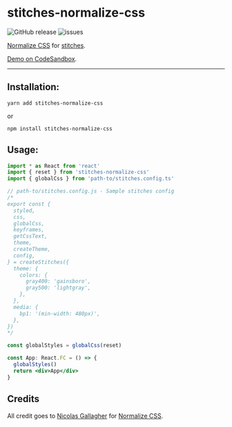 # stitches-normalize-css

![GitHub release](https://img.shields.io/github/v/release/psongpin/stitches-normalize-css.svg) ![issues](https://img.shields.io/github/issues/psongpin/stitches-normalize-css)

[Normalize CSS](https://necolas.github.io/normalize.css/) for [stitches](https://github.com/modulz/stitches).

[Demo on CodeSandbox](https://codesandbox.io/s/zealous-hopper-5npr0?file=/src/App.tsx).

---

## Installation:

`yarn add stitches-normalize-css`

or

`npm install stitches-normalize-css`

## Usage:

```jsx
import * as React from 'react'
import { reset } from 'stitches-normalize-css'
import { globalCss } from 'path-to/stitches.config.ts'

// path-to/stitches.config.js - Sample stitches config
/*
export const {
  styled,
  css,
  globalCss,
  keyframes,
  getCssText,
  theme,
  createTheme,
  config,
} = createStitches({
  theme: {
    colors: {
      gray400: 'gainsboro',
      gray500: 'lightgray',
    },
  },
  media: {
    bp1: '(min-width: 480px)',
  },
})
*/

const globalStyles = globalCss(reset)

const App: React.FC = () => {
  globalStyles()
  return <div>App</div>
}
```

## Credits

All credit goes to [Nicolas Gallagher](https://github.com/necolas) for [Normalize CSS](https://necolas.github.io/normalize.css/).
